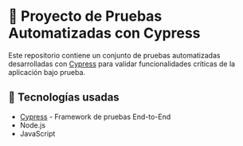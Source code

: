 # 🧪 Proyecto de Pruebas Automatizadas con Cypress

Este repositorio contiene un conjunto de pruebas automatizadas desarrolladas con [Cypress](https://www.cypress.io/) para validar funcionalidades críticas de la aplicación bajo prueba.

## 🚀 Tecnologías usadas

- [Cypress](https://docs.cypress.io/) - Framework de pruebas End-to-End
- Node.js
- JavaScript



